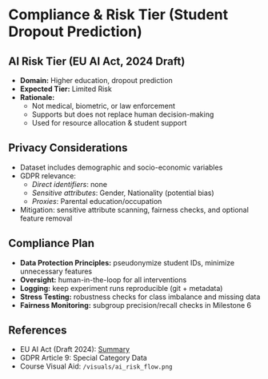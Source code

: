 # Compliance & Risk Tier (Student Dropout Prediction)

## AI Risk Tier (EU AI Act, 2024 Draft)
- **Domain:** Higher education, dropout prediction  
- **Expected Tier:** Limited Risk  
- **Rationale:**  
  - Not medical, biometric, or law enforcement  
  - Supports but does not replace human decision-making  
  - Used for resource allocation & student support

## Privacy Considerations
- Dataset includes demographic and socio-economic variables
- GDPR relevance:  
  - *Direct identifiers*: none  
  - *Sensitive attributes*: Gender, Nationality (potential bias)  
  - *Proxies*: Parental education/occupation  
- Mitigation: sensitive attribute scanning, fairness checks, and optional feature removal

## Compliance Plan
- **Data Protection Principles:** pseudonymize student IDs, minimize unnecessary features
- **Oversight:** human-in-the-loop for all interventions
- **Logging:** keep experiment runs reproducible (git + metadata)
- **Stress Testing:** robustness checks for class imbalance and missing data
- **Fairness Monitoring:** subgroup precision/recall checks in Milestone 6

## References
- EU AI Act (Draft 2024): [Summary](https://artificialintelligenceact.eu/)  
- GDPR Article 9: Special Category Data  
- Course Visual Aid: `/visuals/ai_risk_flow.png`
